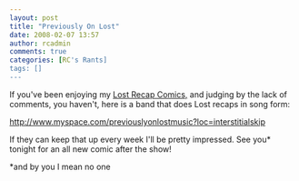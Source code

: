 ```yaml
---
layout: post
title: "Previously On Lost"
date: 2008-02-07 13:57
author: rcadmin
comments: true
categories: [RC's Rants]
tags: []
---
```

If you've been enjoying my <a href="http://bitsmack.com/wp/2008/01/31/lost-recap-the-beginning-of-the-end/">Lost Recap Comics,</a> and judging by the lack of comments, you haven't, here is a band that does Lost recaps in song form:

<a href="http://www.myspace.com/previouslyonlostmusic?loc=interstitialskip">http://www.myspace.com/previouslyonlostmusic?loc=interstitialskip</a>

If they can keep that up every week I'll be pretty impressed. See you* tonight for an all new comic after the show! 




*and by you I mean no one
